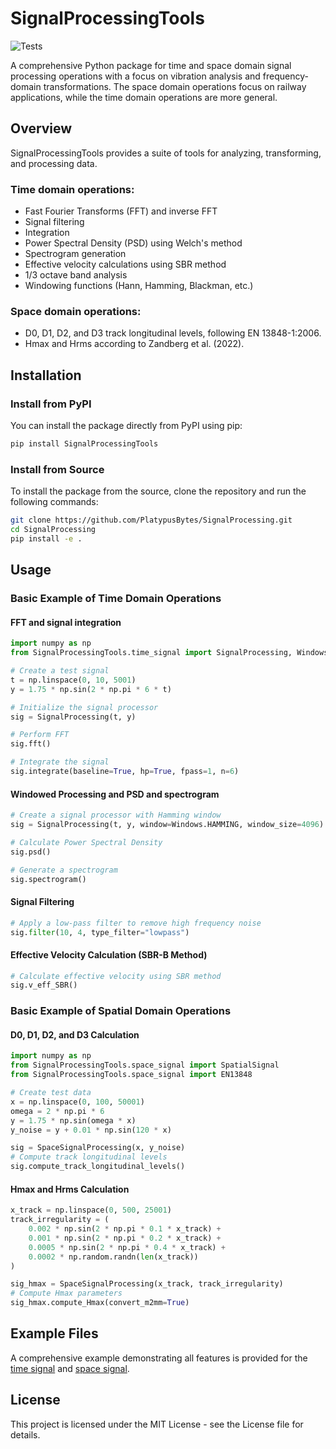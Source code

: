 # SignalProcessingTools

![Tests](https://github.com/StemVibrations/STEM/actions/workflows/tests.yml/badge.svg)

A comprehensive Python package for time and space domain signal processing operations with a focus on vibration analysis and frequency-domain transformations.
The space domain operations focus on railway applications, while the time domain operations are more general.

## Overview

SignalProcessingTools provides a suite of tools for analyzing, transforming, and processing  data.

### Time domain operations:
* Fast Fourier Transforms (FFT) and inverse FFT
* Signal filtering
* Integration
* Power Spectral Density (PSD) using Welch's method
* Spectrogram generation
* Effective velocity calculations using SBR method
* 1/3 octave band analysis
* Windowing functions (Hann, Hamming, Blackman, etc.)


### Space domain operations:
* D0, D1, D2, and D3 track longitudinal levels, following EN 13848-1:2006.
* Hmax and Hrms according to Zandberg et al. (2022).

## Installation

### Install from PyPI
You can install the package directly from PyPI using pip:

```bash
pip install SignalProcessingTools
```

### Install from Source
To install the package from the source, clone the repository and run the following commands:

```bash
git clone https://github.com/PlatypusBytes/SignalProcessing.git
cd SignalProcessing
pip install -e .
```

## Usage

### Basic Example of Time Domain Operations

#### FFT and signal integration
```python
import numpy as np
from SignalProcessingTools.time_signal import SignalProcessing, Windows

# Create a test signal
t = np.linspace(0, 10, 5001)
y = 1.75 * np.sin(2 * np.pi * 6 * t)

# Initialize the signal processor
sig = SignalProcessing(t, y)

# Perform FFT
sig.fft()

# Integrate the signal
sig.integrate(baseline=True, hp=True, fpass=1, n=6)
```

#### Windowed Processing and PSD and spectrogram

```python
# Create a signal processor with Hamming window
sig = SignalProcessing(t, y, window=Windows.HAMMING, window_size=4096)

# Calculate Power Spectral Density
sig.psd()

# Generate a spectrogram
sig.spectrogram()
```

#### Signal Filtering

```python
# Apply a low-pass filter to remove high frequency noise
sig.filter(10, 4, type_filter="lowpass")
```

#### Effective Velocity Calculation (SBR-B Method)

```python
# Calculate effective velocity using SBR method
sig.v_eff_SBR()
```

### Basic Example of Spatial Domain Operations

#### D0, D1, D2, and D3 Calculation

```python
import numpy as np
from SignalProcessingTools.space_signal import SpatialSignal
from SignalProcessingTools.space_signal import EN13848

# Create test data
x = np.linspace(0, 100, 50001)
omega = 2 * np.pi * 6
y = 1.75 * np.sin(omega * x)
y_noise = y + 0.01 * np.sin(120 * x)

sig = SpaceSignalProcessing(x, y_noise)
# Compute track longitudinal levels
sig.compute_track_longitudinal_levels()
```

#### Hmax and Hrms Calculation

```python
x_track = np.linspace(0, 500, 25001)
track_irregularity = (
    0.002 * np.sin(2 * np.pi * 0.1 * x_track) +
    0.001 * np.sin(2 * np.pi * 0.2 * x_track) +
    0.0005 * np.sin(2 * np.pi * 0.4 * x_track) +
    0.0002 * np.random.randn(len(x_track))
)

sig_hmax = SpaceSignalProcessing(x_track, track_irregularity)
# Compute Hmax parameters
sig_hmax.compute_Hmax(convert_m2mm=True)
```

## Example Files

A comprehensive example demonstrating all features is provided for the [time signal](./example_time_signal.py) and [space signal](./example_space_signal.py).


## License

This project is licensed under the MIT License - see the License file for details.

